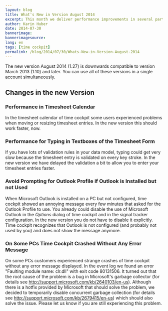 ```yaml
---
layout: blog
title: What's New in Version August 2014
excerpt: This month we deliver performance improvements in several parts of time cockpit. Additionally, we included a workaround for a bug in Microsoft's garbage collector that some time cockpit customers had to struggle with.
author: Karin Huber
date: 2014-07-30
bannerimage: 
bannerimagesource: 
lang: en
tags: [time cockpit]
permalink: /blog/2014/07/30/Whats-New-in-Version-August-2014
---
```


<p>The new version August 2014 (1.27) is downwards compatible to version March 2013 (1.10) and later. You can use all of these versions in a single account simultaneously.</p><h2>Changes in the new Version</h2><h3>Performance in Timesheet Calendar</h3><p>In the timesheet calendar of time cockpit some users experienced problems when moving or resizing timesheet entries. In the new version this should work faster, now.</p><h3>Performance for Typing in Textboxes of the Timesheet Form</h3><p>If you have lots of validation rules in your data model, typing could get very slow because the timesheet entry is validated on every key stroke. In the new version we have delayed the validation a bit to allow you to enter your timesheet entries faster.</p><h3>Avoid Prompting for Outlook Profile if Outlook is Installed but not Used</h3><p>When Microsoft Outlook is installed on a PC but not configured, time cockpit showed an annoying message every few minutes that asked for the Outlook Profile to use. You already could disable the use of Microsoft Outlook in the <em>Options</em> dialog of time cockpit and in the signal tracker configuration. In the new version you do not have to disable it explicitly. Time cockpit recognizes that Outlook is not configured (and probably not used by you) and does not show the message anymore.</p><h3>On Some PCs Time Cockpit Crashed Without Any Error Message</h3><p>On some PCs customers experienced strange crashes of time cockpit without any error message displayed. In the event log we found an error "Faulting module name: clr.dll" with exit code 80131506. It turned out that the root cause of the problem is a bug in Microsoft's garbage collector (for details see <a href="http://support.microsoft.com/kb/2640103/en-us" target="_blank">http://support.microsoft.com/kb/2640103/en-us</a>)<a href="http://support.microsoft.com/kb/2640103/en-us" target="_blank"></a>. Although there is a hotfix provided by Microsoft that should solve the problem, we decided to temporarily disable concurrent garbage collection (for details see <a href="http://support.microsoft.com/kb/2679415/en-us">http://support.microsoft.com/kb/2679415/en-us</a>) which should also solve the issue. Please let us know if you are still experiencing this problem.</p>